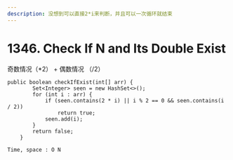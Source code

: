 ```yaml
---
description: 没想到可以直接2*i来判断，并且可以一次循环就结束
---
```


# 1346. Check If N and Its Double Exist

 奇数情况（\*2） + 偶数情况 （/2）

```
public boolean checkIfExist(int[] arr) {
        Set<Integer> seen = new HashSet<>();   
        for (int i : arr) {
            if (seen.contains(2 * i) || i % 2 == 0 && seen.contains(i / 2))
                return true;
            seen.add(i);
        }
        return false;
    }

Time, space : O N
```
